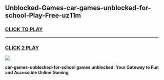 
## Unblocked-Games-car-games-unblocked-for-school-Play-Free-uz11m
<h3>
<a href="https://premium76.site?title=car-games-unblocked-for-school&ref=20M">CLICK TO PLAY</a></h3>
<hr>

<h3>
<a href="https://premium76.site?title=car-games-unblocked-for-school&ref=20M">CLICK 2 PLAY</a>
  
</h3>

<a href="https://premium76.site?title=car-games-unblocked-for-school&ref=19M"><img src="https://clearcache.store/games.png"></a>


**car-games-unblocked-for-school games unblocked: Your Gateway to Fun and Accessible Online Gaming**

